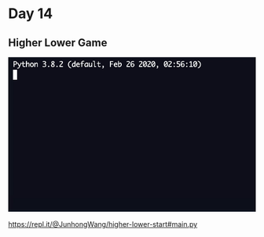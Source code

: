 # Day 14

## Higher Lower Game

![higher lower game](higher_lower_game.gif)

https://repl.it/@JunhongWang/higher-lower-start#main.py
